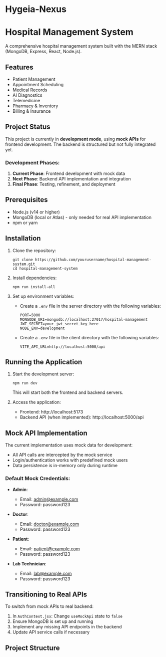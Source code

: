 # Hygeia-Nexus
# Hospital Management System

A comprehensive hospital management system built with the MERN stack (MongoDB, Express, React, Node.js).

## Features

- Patient Management
- Appointment Scheduling
- Medical Records
- AI Diagnostics
- Telemedicine
- Pharmacy & Inventory
- Billing & Insurance

## Project Status

This project is currently in **development mode**, using **mock APIs** for frontend development. The backend is structured but not fully integrated yet.

### Development Phases:

1. **Current Phase**: Frontend development with mock data
2. **Next Phase**: Backend API implementation and integration
3. **Final Phase**: Testing, refinement, and deployment

## Prerequisites

- Node.js (v14 or higher)
- MongoDB (local or Atlas) - only needed for real API implementation
- npm or yarn

## Installation

1. Clone the repository:

   ```
   git clone https://github.com/yourusername/hospital-management-system.git
   cd hospital-management-system
   ```

2. Install dependencies:

   ```
   npm run install-all
   ```

3. Set up environment variables:
   - Create a `.env` file in the server directory with the following variables:
     ```
     PORT=5000
     MONGODB_URI=mongodb://localhost:27017/hospital-management
     JWT_SECRET=your_jwt_secret_key_here
     NODE_ENV=development
     ```
   - Create a `.env` file in the client directory with the following variables:
     ```
     VITE_API_URL=http://localhost:5000/api
     ```

## Running the Application

1. Start the development server:

   ```
   npm run dev
   ```

   This will start both the frontend and backend servers.

2. Access the application:
   - Frontend: http://localhost:5173
   - Backend API (when implemented): http://localhost:5000/api

## Mock API Implementation

The current implementation uses mock data for development:

- All API calls are intercepted by the mock service
- Login/authentication works with predefined mock users
- Data persistence is in-memory only during runtime

### Default Mock Credentials:

- **Admin**:

  - Email: admin@example.com
  - Password: password123

- **Doctor**:

  - Email: doctor@example.com
  - Password: password123

- **Patient**:

  - Email: patient@example.com
  - Password: password123

- **Lab Technician**:
  - Email: lab@example.com
  - Password: password123

## Transitioning to Real APIs

To switch from mock APIs to real backend:

1. In `AuthContext.jsx`: Change `useMockApi` state to `false`
2. Ensure MongoDB is set up and running
3. Implement any missing API endpoints in the backend
4. Update API service calls if necessary

## Project Structure
